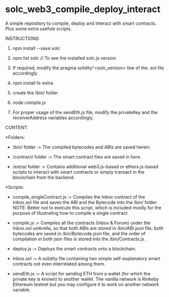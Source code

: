 # solc_web3_compile_deploy_interact
A simple repository to compile, deploy and interact with smart contracts. Plus some extra usefule scripts.


INSTRUCTIONS:

1) npm install --save solc

2) npm list solc   // To see the installed solc.js version

3) If required, modify the pragma solidity^<solc_version> line of the .sol file accordingly.

4) npm install fs-extra

5) create the /bin/ folder

6) node compile.js

7) For proper usage of the sendEth.js file, modify the privateKey and the receiverAddress variables accordingly.


CONTENT:

*Folders:
- /bin/ folder := The compiled bytecodes and ABIs are saved herein.

- /contract/ folder := The smart contract files are saved in here.

- /extra/ folder := Contains additional web3.js-based or ethers.js-based scripts to interact with smart contracts or simply transact in the blockchain from the backend.


*Scripts:
- compile_singleContract.js := Compiles the Inbox contract of the Inbox.sol file and saves the ABI and the Bytecode into the /bin/ folder. NOTE: Better not to execute this script, which is included mostly for the purpose of illustrating how to compile a single contract.

- compile.js := Compiles all the contracts (Inbox & Forum) under the Inbox.sol umbrella, so that both ABIs are stored in /bin/ABI.json file, both bytecodes are saved in /bin/Bytecode.json file, and the order of compilation in both json files is stored into the /bin/Contracts.js .

- deploy.js := Deploys the smart contracts onto a blockchain.

- Inbox.sol := A solidity file containing two simple self-explanatory smart contracts not even interrelated among them.

- sendEth.js := A script for sending ETH from a wallet (for which the private key is known) to another wallet. The vanilla network is Rinkeby Ethereum testnet but you may configure it to work on another network variable.


